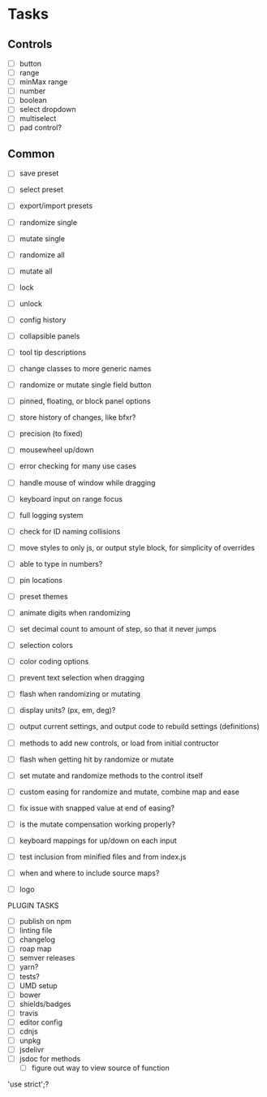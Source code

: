 # Tasks

## Controls

- [ ] button
- [ ] range
- [ ] minMax range
- [ ] number
- [ ] boolean
- [ ] select dropdown
- [ ] multiselect
- [ ] pad control?

## Common

- [ ] save preset
- [ ] select preset
- [ ] export/import presets
- [ ] randomize single
- [ ] mutate single
- [ ] randomize all
- [ ] mutate all
- [ ] lock
- [ ] unlock
- [ ] config history
- [ ] collapsible panels
- [ ] tool tip descriptions

- [ ] change classes to more generic names

- [ ] randomize or mutate single field button

- [ ] pinned, floating, or block panel options

- [ ] store history of changes, like bfxr?

- [ ] precision (to fixed)
- [ ] mousewheel up/down

- [ ] error checking for many use cases

- [ ] handle mouse of window while dragging

- [ ] keyboard input on range focus

- [ ] full logging system

- [ ] check for ID naming collisions
- [ ] move styles to only js, or output style block, for simplicity of overrides
- [ ] able to type in numbers?

- [ ] pin locations
- [ ] preset themes

- [ ] animate digits when randomizing

- [ ] set decimal count to amount of step, so that it never jumps

- [ ] selection colors

- [ ] color coding options

- [ ] prevent text selection when dragging

- [ ] flash when randomizing or mutating

- [ ] display units? (px, em, deg)?

- [ ] output current settings, and output code to rebuild settings (definitions)

- [ ] methods to add new controls, or load from initial contructor

- [ ] flash when getting hit by randomize or mutate

- [ ] set mutate and randomize methods to the control itself

- [ ] custom easing for randomize and mutate, combine map and ease

- [ ] fix issue with snapped value at end of easing?

- [ ] is the mutate compensation working properly?

- [ ] keyboard mappings for up/down on each input

- [ ] test inclusion from minified files and from index.js

- [ ] when and where to include source maps?

- [ ] logo

PLUGIN TASKS
- [ ] publish on npm
- [ ] linting file
- [ ] changelog
- [ ] roap map
- [ ] semver releases
- [ ] yarn?
- [ ] tests?
- [ ] UMD setup
- [ ] bower
- [ ] shields/badges
- [ ] travis
- [ ] editor config
- [ ] cdnjs
- [ ] unpkg
- [ ] jsdelivr
- [ ] jsdoc for methods
  - [ ] figure out way to view source of function

'use strict';?
